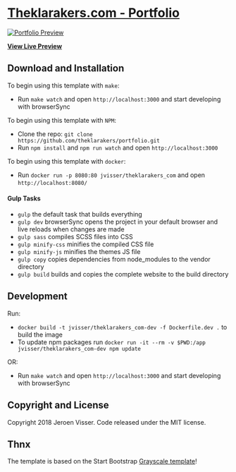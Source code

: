# [Theklarakers.com - Portfolio](https://theklarakers.com/)

[![Portfolio Preview](https://raw.githubusercontent.com/theklarakers/portfolio/master/img/templates/screenshot.png)](https://github.com/theklarakers/portfolio)

**[View Live Preview](https://theklarakers.com/)**

## Download and Installation

To begin using this template with `make`:
- Run `make watch` and open `http://localhost:3000` and start developing with browserSync

To begin using this template with `NPM`:
* Clone the repo: `git clone https://github.com/theklarakers/portfolio.git`
* Run `npm install` and `npm run watch` and open `http://localhost:3000`

To begin using this template with `docker`:
* Run `docker run -p 8080:80 jvisser/theklarakers_com` and open `http://localhost:8080/`

#### Gulp Tasks

- `gulp` the default task that builds everything
- `gulp dev` browserSync opens the project in your default browser and live reloads when changes are made
- `gulp sass` compiles SCSS files into CSS
- `gulp minify-css` minifies the compiled CSS file
- `gulp minify-js` minifies the themes JS file
- `gulp copy` copies dependencies from node_modules to the vendor directory
- `gulp build` builds and copies the complete website to the build directory

## Development

Run:
- `docker build -t jvisser/theklarakers_com-dev -f Dockerfile.dev .` to build the image
- To update npm packages run `docker run -it --rm -v $PWD:/app jvisser/theklarakers_com-dev npm update`

OR:

- Run `make watch` and open `http://localhost:3000` and start developing with browserSync


## Copyright and License

Copyright 2018 Jeroen Visser. Code released under the MIT license.

## Thnx
The template is based on the Start Bootstrap [Grayscale template](https://github.com/BlackrockDigital/startbootstrap-grayscale)!
